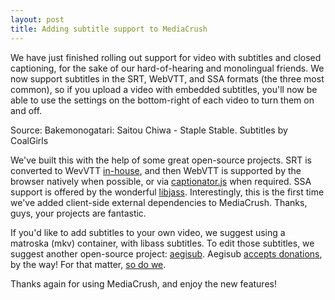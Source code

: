 ```yaml
---
layout: post
title: Adding subtitle support to MediaCrush
---
```


We have just finished rolling out support for video with subtitles and closed
captioning, for the sake of our hard-of-hearing and monolingual friends. We
now support subtitles in the SRT, WebVTT, and SSA formats (the three most common),
so if you upload a video with embedded subtitles, you'll now be able to use
the settings on the bottom-right of each video to turn them on and off.

<div class="mediacrush" data-media="Zji78Nz3_NUh"></div>
<p class="small">Source: Bakemonogatari: Saitou Chiwa - Staple Stable. Subtitles by CoalGirls</p>

We've built this with the help of some great open-source projects. SRT is
converted to WevVTT [in-house](https://github.com/MediaCrush/MediaCrush/blob/master/mediacrush/processing/processors.py#L177), and then WebVTT is supported by the browser
natively when possible, or via [captionator.js](http://captionatorjs.com/) when required.
SSA support is offered by the wonderful [libjass](https://github.com/Arnavion/libjass).
Interestingly, this is the first time we've added client-side external
dependencies to MediaCrush. Thanks, guys, your projects are fantastic.

If you'd like to add subtitles to your own video, we suggest using a matroska
(mkv) container, with libass subtitles. To edit those subtitles, we suggest
another open-source project: [aegisub](http://www.aegisub.org/). Aegisub
[accepts donations](http://www.aegisub.org/), by the way! For that matter,
[so do we](https://mediacru.sh/donate).

Thanks again for using MediaCrush, and enjoy the new features!
